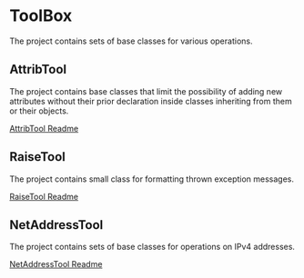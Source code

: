 # ToolBox

The project contains sets of base classes for various operations.

## AttribTool

The project contains base classes that limit the possibility of adding new attributes without their prior declaration inside classes inheriting from them or their objects.

[AttribTool Readme](docs/AttribTool.md)

## RaiseTool

The project contains small class for formatting thrown exception messages.

[RaiseTool Readme](docs/RaiseTool.md)

## NetAddressTool

The project contains sets of base classes for operations on IPv4 addresses.

[NetAddressTool Readme](docs/NetAddressTool.md)
